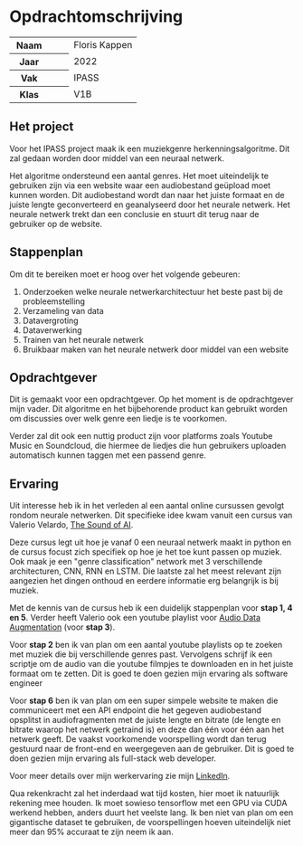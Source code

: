 # Opdrachtomschrijving

<html>
  <style>
    th {
      padding-right: 48px;
      padding-left: 12px;
    }
    td {
      padding-left: 8px;
      padding-right: 8px;
    }
  </style>
  <table>
    <tr>
      <th>Naam</th>
      <td>Floris Kappen</td>
    </tr>
    <tr>
      <th>Jaar</th>
      <td>2022</td>
    </tr>
    <tr>
      <th>Vak</th>
      <td>IPASS</td>
    </tr>
    <tr>
      <th>Klas</th>
      <td>V1B</td>
    </tr>
  </table>
</html>

## Het project
Voor het IPASS project maak ik een muziekgenre herkenningsalgoritme. Dit zal gedaan worden door middel van een neuraal netwerk.

Het algoritme ondersteund een aantal genres. Het moet uiteindelijk te gebruiken zijn via een website waar een audiobestand geüpload moet kunnen worden. Dit audiobestand wordt dan naar het juiste formaat en de juiste lengte geconverteerd en geanalyseerd door het neurale netwerk. Het neurale netwerk trekt dan een conclusie en stuurt dit terug naar de gebruiker op de website.

## Stappenplan
Om dit te bereiken moet er hoog over het volgende gebeuren:

1. Onderzoeken welke neurale netwerkarchitectuur het beste past bij de probleemstelling
2. Verzameling van data
3. Datavergroting
4. Dataverwerking
5. Trainen van het neurale netwerk
6. Bruikbaar maken van het neurale netwerk door middel van een website

## Opdrachtgever
Dit is gemaakt voor een opdrachtgever. Op het moment is de opdrachtgever mijn vader. Dit algoritme en het bijbehorende product kan gebruikt worden om discussies over welk genre een liedje is te voorkomen.

Verder zal dit ook een nuttig product zijn voor platforms zoals Youtube Music en Soundcloud, die hiermee de liedjes die hun gebruikers uploaden automatisch kunnen taggen met een passend genre.

## Ervaring
Uit interesse heb ik in het verleden al een aantal online cursussen gevolgt rondom neurale netwerken. Dit specifieke idee kwam vanuit een cursus van Valerio Velardo, [The Sound of AI](https://www.youtube.com/playlist?list=PL-wATfeyAMNrtbkCNsLcpoAyBBRJZVlnf). 

Deze cursus legt uit hoe je vanaf 0 een neuraal netwerk maakt in python en de cursus focust zich specifiek op hoe je het toe kunt passen op muziek. Ook maak je een "genre classification" network met 3 verschillende architecturen, CNN, RNN en LSTM. Die laatste zal het meest relevant zijn aangezien het dingen onthoud en eerdere informatie erg belangrijk is bij muziek.

Met de kennis van de cursus heb ik een duidelijk stappenplan voor **stap 1, 4 en 5**. Verder heeft Valerio ook een youtube playlist voor [Audio Data Augmentation](https://www.youtube.com/playlist?list=PL-wATfeyAMNoR4aqS-Fv0GRmS6bx5RtTW) (voor **stap 3**).

Voor **stap 2** ben ik van plan om een aantal youtube playlists op te zoeken met muziek die bij verschillende genres past. Vervolgens schrijf ik een scriptje om de audio van die youtube filmpjes te downloaden en in het juiste formaat om te zetten. Dit is goed te doen gezien mijn ervaring als software engineer

Voor **stap 6** ben ik van plan om een super simpele website te maken die communiceert met een API endpoint die het gegeven audiobestand opsplitst in audiofragmenten met de juiste lengte en bitrate (de lengte en bitrate waarop het netwerk getraind is) en deze dan één voor één aan het netwerk geeft. De vaakst voorkomende voorspelling wordt dan terug gestuurd naar de front-end en weergegeven aan de gebruiker. Dit is goed te doen gezien mijn ervaring als full-stack web developer.

Voor meer details over mijn werkervaring zie mijn [LinkedIn](https://www.linkedin.com/in/floriskappen/).

Qua rekenkracht zal het inderdaad wat tijd kosten, hier moet ik natuurlijk rekening mee houden. Ik moet sowieso tensorflow met een GPU via CUDA werkend hebben, anders duurt het veelste lang. Ik ben niet van plan om een gigantische dataset te gebruiken, de voorspellingen hoeven uiteindelijk niet meer dan 95% accuraat te zijn neem ik aan.

